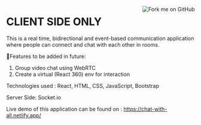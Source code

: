 <a href="https://github.com/covalentbond/Chat-Application-Client.git"><img align="right" src="https://camo.githubusercontent.com/38ef81f8aca64bb9a64448d0d70f1308ef5341ab/68747470733a2f2f73332e616d617a6f6e6177732e636f6d2f6769746875622f726962626f6e732f666f726b6d655f72696768745f6461726b626c75655f3132313632312e706e67" alt="Fork me on GitHub" data-canonical-src="https://s3.amazonaws.com/github/ribbons/forkme_right_darkblue_121621.png"></a>

# CLIENT SIDE ONLY

This is a real time, bidirectional and event-based communication application where people can connect and chat with each other in rooms.

🌟Features to be added in future:  
1. Group video chat using WebRTC
2. Create a virtual (React 360) env for interaction

Technologies used : React, HTML, CSS, JavaScript, Bootstrap

Server Side: Socket.io

Live demo of this application can be found on : https://chat-with-all.netlify.app/
